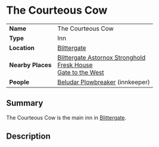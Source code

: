 # The Courteous Cow

|||
| --- | --- |
| **Name** | The Courteous Cow | place.4
| **Type** | Inn |
| **Location** | [Blittergate](../../settlements/towns/blittergate.md) |
| **Nearby Places** | [Blittergate Astornox Stronghold](../../settlements/strongholds/blittergate-astornox-stronghold.md)<br>[Fresk House](../houses/fresk-house.md)<br>[Gate to the West](gate-to-the-west.md) |
| **People** | [Beludar Plowbreaker](../../../characters/beludar-plowbreaker.md) (innkeeper) |

## Summary

The Courteous Cow is the main inn in [Blittergate](../../settlements/towns/blittergate.md).

## Description
